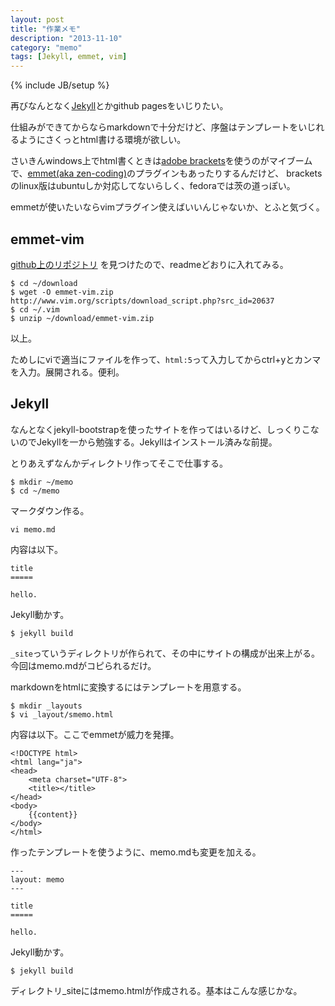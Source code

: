 ```yaml
---
layout: post
title: "作業メモ"
description: "2013-11-10"
category: "memo"
tags: [Jekyll, emmet, vim]
---
```

{% include JB/setup %}

再びなんとなく[Jekyll](http://jekyllrb.com/)とかgithub pagesをいじりたい。

仕組みができてからならmarkdownで十分だけど、序盤はテンプレートをいじれるようにさくっとhtml書ける環境が欲しい。

さいきんwindows上でhtml書くときは[adobe brackets](http://brackets.io/)を使うのがマイブームで、[emmet(aka zen-coding)](http://emmet.io)のプラグインもあったりするんだけど、
bracketsのlinux版はubuntuしか対応してないらしく、fedoraでは茨の道っぽい。

emmetが使いたいならvimプラグイン使えばいいんじゃないか、とふと気づく。

emmet-vim
---------

[github上のリポジトリ](https://github.com/mattn/emmet-vim) を見つけたので、readmeどおりに入れてみる。

    $ cd ~/download
    $ wget -O emmet-vim.zip http://www.vim.org/scripts/download_script.php?src_id=20637
    $ cd ~/.vim
    $ unzip ~/download/emmet-vim.zip

以上。

ためしにviで適当にファイルを作って、`html:5`って入力してからctrl+yとカンマを入力。展開される。便利。

Jekyll
------

なんとなくjekyll-bootstrapを使ったサイトを作ってはいるけど、しっくりこないのでJekyllを一から勉強する。Jekyllはインストール済みな前提。

とりあえずなんかディレクトリ作ってそこで仕事する。

    $ mkdir ~/memo
    $ cd ~/memo

マークダウン作る。

    vi memo.md

内容は以下。

    title
    =====
    
    hello.

Jekyll動かす。

    $ jekyll build

`_site`っていうディレクトリが作られて、その中にサイトの構成が出来上がる。今回はmemo.mdがコピられるだけ。

markdownをhtmlに変換するにはテンプレートを用意する。

    $ mkdir _layouts
    $ vi _layout/smemo.html

内容は以下。ここでemmetが威力を発揮。

    <!DOCTYPE html>
    <html lang="ja">
    <head>
        <meta charset="UTF-8">
        <title></title>
    </head>
    <body>
        {{content}}
    </body>
    </html>

作ったテンプレートを使うように、memo.mdも変更を加える。

    ---
    layout: memo
    ---
    
    title
    =====
    
    hello.

Jekyll動かす。

    $ jekyll build

ディレクトリ_siteにはmemo.htmlが作成される。基本はこんな感じかな。

